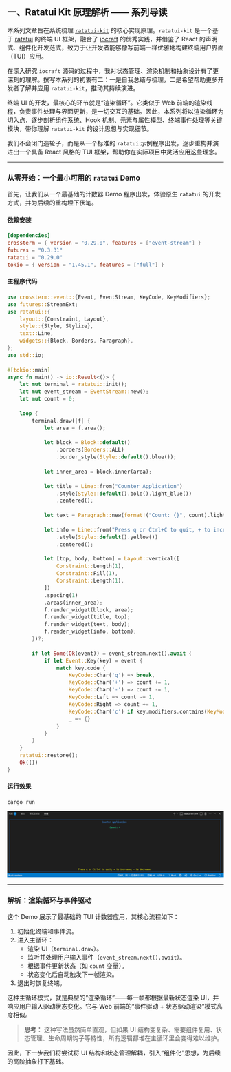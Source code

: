 ## 一、Ratatui Kit 原理解析 —— 系列导读

本系列文章旨在系统梳理 [`ratatui-kit`](https://github.com/yexiyue/ratatui-kit) 的核心实现原理。`ratatui-kit` 是一个基于 [ratatui](https://ratatui.rs/) 的终端 UI 框架，融合了 [iocraft](https://github.com/ccbrown/iocraft) 的优秀实践，并借鉴了 React 的声明式、组件化开发范式，致力于让开发者能够像写前端一样优雅地构建终端用户界面（TUI）应用。

在深入研究 `iocraft` 源码的过程中，我对状态管理、渲染机制和抽象设计有了更深刻的理解。撰写本系列的初衷有二：一是自我总结与梳理，二是希望帮助更多开发者了解并应用 `ratatui-kit`，推动其持续演进。

终端 UI 的开发，最核心的环节就是“渲染循环”。它类似于 Web 前端的渲染线程，负责事件处理与界面更新，是一切交互的基础。因此，本系列将以渲染循环为切入点，逐步剖析组件系统、Hook 机制、元素与属性模型、终端事件处理等关键模块，带你理解 `ratatui-kit` 的设计思想与实现细节。

我们不会闭门造轮子，而是从一个标准的 `ratatui` 示例程序出发，逐步重构并演进出一个具备 React 风格的 TUI 框架，帮助你在实际项目中灵活应用这些理念。

---

### 从零开始：一个最小可用的 `ratatui` Demo

首先，让我们从一个最基础的计数器 Demo 程序出发，体验原生 `ratatui` 的开发方式，并为后续的重构埋下伏笔。

#### 依赖安装

```toml
[dependencies]
crossterm = { version = "0.29.0", features = ["event-stream"] }
futures = "0.3.31"
ratatui = "0.29.0"
tokio = { version = "1.45.1", features = ["full"] }
```

#### 主程序代码

```rust
use crossterm::event::{Event, EventStream, KeyCode, KeyModifiers};
use futures::StreamExt;
use ratatui::{
    layout::{Constraint, Layout},
    style::{Style, Stylize},
    text::Line,
    widgets::{Block, Borders, Paragraph},
};
use std::io;

#[tokio::main]
async fn main() -> io::Result<()> {
    let mut terminal = ratatui::init();
    let mut event_stream = EventStream::new();
    let mut count = 0;

    loop {
        terminal.draw(|f| {
            let area = f.area();

            let block = Block::default()
                .borders(Borders::ALL)
                .border_style(Style::default().blue());

            let inner_area = block.inner(area);

            let title = Line::from("Counter Application")
                .style(Style::default().bold().light_blue())
                .centered();

            let text = Paragraph::new(format!("Count: {}", count).light_green()).centered();

            let info = Line::from("Press q or Ctrl+C to quit, + to increase, - to decrease")
                .style(Style::default().yellow())
                .centered();

            let [top, body, bottom] = Layout::vertical([
                Constraint::Length(1),
                Constraint::Fill(1),
                Constraint::Length(1),
            ])
            .spacing(1)
            .areas(inner_area);
            f.render_widget(block, area);
            f.render_widget(title, top);
            f.render_widget(text, body);
            f.render_widget(info, bottom);
        })?;

        if let Some(Ok(event)) = event_stream.next().await {
            if let Event::Key(key) = event {
                match key.code {
                    KeyCode::Char('q') => break,
                    KeyCode::Char('+') => count += 1,
                    KeyCode::Char('-') => count -= 1,
                    KeyCode::Left => count -= 1,
                    KeyCode::Right => count += 1,
                    KeyCode::Char('c') if key.modifiers.contains(KeyModifiers::CONTROL) => break,
                    _ => {}
                }
            }
        }
    }
    ratatui::restore();
    Ok(())
}
```

#### 运行效果

```shell
cargo run
```

![image-20250624145726467](README.assets/image-20250624145726467.png)

---

### 解析：渲染循环与事件驱动

这个 Demo 展示了最基础的 TUI 计数器应用，其核心流程如下：

1. 初始化终端和事件流。
2. 进入主循环：
    - 渲染 UI（`terminal.draw`）。
    - 监听并处理用户输入事件（`event_stream.next().await`）。
    - 根据事件更新状态（如 `count` 变量）。
    - 状态变化后自动触发下一帧渲染。
3. 退出时恢复终端。

这种主循环模式，就是典型的“渲染循环”——每一帧都根据最新状态渲染 UI，并响应用户输入驱动状态变化。它与 Web 前端的“事件驱动 + 状态驱动渲染”模式高度相似。

> **思考：** 这种写法虽然简单直观，但如果 UI 结构变复杂、需要组件复用、状态管理、生命周期钩子等特性，所有逻辑都堆在主循环里会变得难以维护。

因此，下一步我们将尝试将 UI 结构和状态管理解耦，引入“组件化”思想，为后续的高阶抽象打下基础。
